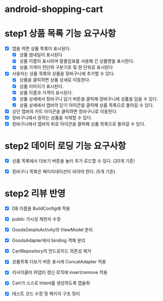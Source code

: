 # android-shopping-cart

# step1 상품 목록 기능 요구사항

- [x] 앱을 켜면 상품 목록이 표시된다.
  - [x] 상품 썸네일이 표시된다
  - [x] 상품 이름이 표시되며 말줄임표를 사용해 긴 상품명을 표시한다.
  - [x] 상품 가격이 천단위 구분기호 및 원 단위로 표시된다
- [x] 사용자는 상품 목록의 상품을 장바구니에 추가할 수 있다.
  - [x] 상품을 클릭하면 상품 상세로 이동한다.
  - [x] 상품 이미지가 표시된다.
  - [x] 상품 이름과 가격이 표시된다.
  - [x] 상품 상세에서 장바구니 담기 버튼을 클릭해 장바구니에 상품을 담을 수 있다.
  - [x] 상품 상세에서 앱바의 닫기 아이콘을 클릭해 상품 목록으로 돌아갈 수 있다.
- [x] 상단 앱바의 카트 아이콘을 클릭하면 장바구니로 이동한다.
- [x] 장바구니에서 원하는 상품을 삭제할 수 있다.
- [x] 장바구니에서 앱바의 뒤로 아이콘을 클릭해 상품 목록으로 돌아갈 수 있다.

# step2 데이터 로딩 기능 요구사항
- [x] 상품 목록에서 더보기 버튼을 눌러 추가 로드할 수 있다. (20개 기준)
- [x] 장바구니 목록은 페이지네이션이 되어야 한다. (5개 기준)


# step2 리뷰 반영
- [x] DB 이름을 BuildConfig에 적용
- [x] public 가시성 제한자 수정
- [x] GoodsDetailsActivity의 ViewModel 분리
- [x] GoodsAdapter에서 binding 객체 분리
- [x] CartRepository의 안드로이드 의존성 제거
- [x] 상품목록 더보기 버튼 표시에 ConcatAdapter 적용
- [x] 리사이클러 어댑터 갱신 로직에 insert/remove 적용
- [x] Cart가 스스로 Intent를 생성하도록 캡슐화
- [x] 테스트 코드 수정 및 패키지 구조 정리

